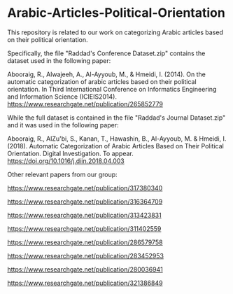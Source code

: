 # Arabic-Articles-Political-Orientation
This repository is related to our work on categorizing Arabic articles based on their political orientation.

Specifically, the file "Raddad's Conference Dataset.zip" contains the dataset used in the following paper:

Abooraig, R., Alwajeeh, A., Al-Ayyoub, M., & Hmeidi, I. (2014). On the automatic categorization of arabic articles based on their political orientation. In Third International Conference on Informatics Engineering and Information Science (ICIEIS2014).
https://www.researchgate.net/publication/265852779

While the full dataset is contained in the file "Raddad's Journal Dataset.zip" and it was used in the following paper:

Abooraig, R., AlZu'bi, S., Kanan, T., Hawashin, B., Al-Ayyoub, M. & Hmeidi, I. (2018). Automatic Categorization of Arabic Articles Based on Their Political Orientation. Digital Investigation. To appear.
https://doi.org/10.1016/j.diin.2018.04.003

Other relevant papers from our group:

https://www.researchgate.net/publication/317380340

https://www.researchgate.net/publication/316364709

https://www.researchgate.net/publication/313423831

https://www.researchgate.net/publication/311402559

https://www.researchgate.net/publication/286579758

https://www.researchgate.net/publication/283452953

https://www.researchgate.net/publication/280036941

https://www.researchgate.net/publication/321386849
